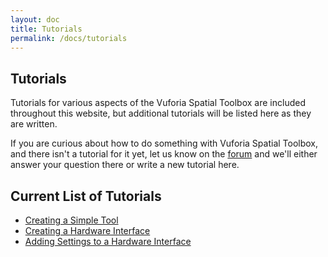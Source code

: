 ```yaml
---
layout: doc
title: Tutorials
permalink: /docs/tutorials
---
```


## Tutorials

Tutorials for various aspects of the Vuforia Spatial Toolbox are included throughout this
website, but additional tutorials will be listed here as they are written.

If you are curious about how to do something with Vuforia Spatial Toolbox, and there isn't a
tutorial for it yet, let us know on the [forum](http://forum.spatialtoolbox.vuforia.com) and we'll
either answer your question there or write a new tutorial here.

## Current List of Tutorials

- [Creating a Simple Tool](./develop/spatial-tools/tutorial)
- [Creating a Hardware Interface](./develop/hardware-interfaces/tutorial)
- [Adding Settings to a Hardware Interface](./tutorials/adding-settings-to-hardware-interface)
